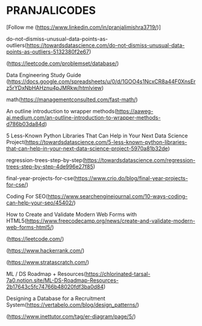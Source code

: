 # PRANJALICODES
[Follow me (https://www.linkedin.com/in/pranjalimishra3719/)]

do-not-dismiss-unusual-data-points-as-outliers(https://towardsdatascience.com/do-not-dismiss-unusual-data-points-as-outliers-5132380f2e67)

(https://leetcode.com/problemset/database/)

Data Engineering Study Guide (https://docs.google.com/spreadsheets/u/0/d/1GOO4s1NcxCR8a44F0XnsErz5rYDxNbHAHznu4pJMRkw/htmlview)

math(https://managementconsulted.com/fast-math/)

An outline introduction to wrapper methods(https://aaweg-ai.medium.com/an-outline-introduction-to-wrapper-methods-d786b03da84d)

5 Less-Known Python Libraries That Can Help in Your Next Data Science Project(https://towardsdatascience.com/5-less-known-python-libraries-that-can-help-in-your-next-data-science-project-5970a81b32de)

regression-trees-step-by-step(https://towardsdatascience.com/regression-trees-step-by-step-4de996e27f85)

final-year-projects-for-cse(https://www.crio.do/blog/final-year-projects-for-cse/)

Coding For SEO(https://www.searchenginejournal.com/10-ways-coding-can-help-your-seo/45402/)

How to Create and Validate Modern Web Forms with HTML5(https://www.freecodecamp.org/news/create-and-validate-modern-web-forms-html5/)

(https://leetcode.com/)

(https://www.hackerrank.com/)

(https://www.stratascratch.com/)

ML / DS Roadmap + Resources(https://chlorinated-tarsal-7a0.notion.site/ML-DS-Roadmap-Resources-2b17643c5fc74766b48020fdf3ba0d84)

Designing a Database for a Recruitment System(https://vertabelo.com/blog/design_patterns/)

(https://www.inettutor.com/tag/er-diagram/page/5/)
